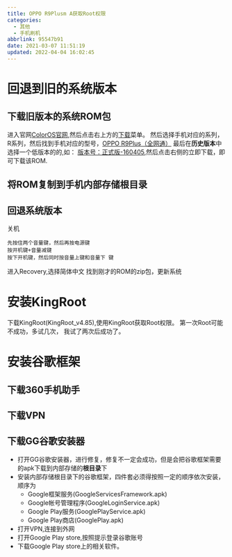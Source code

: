 ```yaml
---
title: OPPO R9Plusm A获取Root权限
categories: 
  - 其他
  - 手机刷机
abbrlink: 95547b91
date: 2021-03-07 11:51:19
updated: 2022-04-04 16:02:45
---
```

# 回退到旧的系统版本

## 下载旧版本的系统ROM包
进入官网[ColorOS官网](https://www.coloros.com/rom),然后点击右上方的[下载](https://www.coloros.com/rom)菜单。
然后选择手机对应的系列，R系列，然后找到手机对应的型号，[OPPO R9Plus（全网通）](https://www.coloros.com/rom/firmware?id=121)
最后在**历史版本**中选择一个低版本的的,如：
[版本号：正式版-160405](https://fsopen.coloros.com/3/oppowww/androidrom/r9plus/R9PlusmA_11_A.10_OTA_010_all_201604051824.zip),然后点击右侧的立即下载，即可下载该ROM.

## 将ROM复制到手机内部存储根目录
## 回退系统版本
关机
```
先按住两个音量键，然后再按电源键
按开机键+音量减键
按下开机键，然后同时按音量上键和音量下 键
```

进入Recovery,选择简体中文
找到刚才的ROM的zip包，更新系统

# 安装KingRoot
下载KingRoot(KingRoot_v4.85),使用KingRoot获取Root权限。
第一次Root可能不成功，多试几次， 我试了两次后成功了。

# 安装谷歌框架
## 下载360手机助手
## 下载VPN
## 下载GG谷歌安装器
- 打开GG谷歌安装器，进行修复，修复不一定会成功，但是会把谷歌框架需要的apk下载到内部存储的**根目录**下
- 安装内部存储根目录下的谷歌框架，四件套必须得按照一定的顺序依次安装，顺序为
  - Google框架服务(GoogleServicesFramework.apk)
  - Google帐号管理程序(GoogleLoginService.apk)
  - Google Play服务(GooglePlayService.apk)
  - Google Play商店(GooglePlay.apk)
- 打开VPN,连接到外网
- 打开Google Play store,按照提示登录谷歌账号
- 下载Google Play store上的相关软件。

